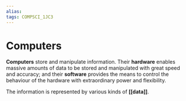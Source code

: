 ```yaml
---
alias:
tags: COMPSCI_1JC3
---
```

# Computers
**Computers** store and manipulate information. Their **hardware** enables massive amounts of data to be stored and manipulated with great speed and accuracy; and their **software** provides the means to control the behaviour of the hardware with extraordinary power and flexibility. 

The information is represented by various kinds of **[[data]]**.